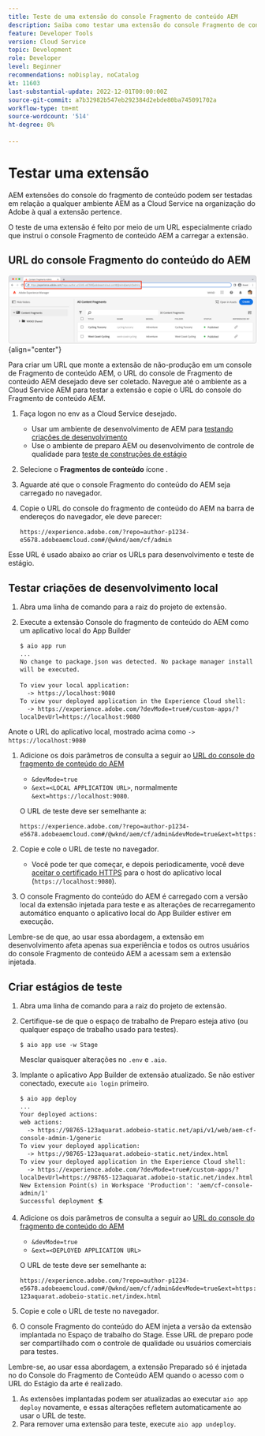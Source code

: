 ```yaml
---
title: Teste de uma extensão do console Fragmento de conteúdo AEM
description: Saiba como testar uma extensão do console Fragmento de conteúdo AEM antes de implantar na produção.
feature: Developer Tools
version: Cloud Service
topic: Development
role: Developer
level: Beginner
recommendations: noDisplay, noCatalog
kt: 11603
last-substantial-update: 2022-12-01T00:00:00Z
source-git-commit: a7b32982b547eb292384d2ebde80ba745091702a
workflow-type: tm+mt
source-wordcount: '514'
ht-degree: 0%

---
```



# Testar uma extensão

AEM extensões do console do fragmento de conteúdo podem ser testadas em relação a qualquer ambiente AEM as a Cloud Service na organização do Adobe à qual a extensão pertence.

O teste de uma extensão é feito por meio de um URL especialmente criado que instrui o console Fragmento de conteúdo AEM a carregar a extensão.

## URL do console Fragmento do conteúdo do AEM

![URL do console Fragmento do conteúdo do AEM](./assets/test/content-fragment-console-url.png){align="center"}

Para criar um URL que monte a extensão de não-produção em um console de Fragmento de conteúdo AEM, o URL do console de Fragmento de conteúdo AEM desejado deve ser coletado. Navegue até o ambiente as a Cloud Service AEM para testar a extensão e copie o URL do console do Fragmento de conteúdo AEM.

1. Faça logon no env as a Cloud Service desejado.

   + Usar um ambiente de desenvolvimento de AEM para [testando criações de desenvolvimento](#testing-development-builds)
   + Use o ambiente de preparo AEM ou desenvolvimento de controle de qualidade para [teste de construções de estágio](#testing-stage-builds)

1. Selecione o __Fragmentos de conteúdo__ ícone .
1. Aguarde até que o console Fragmento do conteúdo do AEM seja carregado no navegador.
1. Copie o URL do console do fragmento de conteúdo do AEM na barra de endereços do navegador, ele deve parecer:

   ```
   https://experience.adobe.com/?repo=author-p1234-e5678.adobeaemcloud.com#/@wknd/aem/cf/admin
   ```

Esse URL é usado abaixo ao criar os URLs para desenvolvimento e teste de estágio.

## Testar criações de desenvolvimento local

1. Abra uma linha de comando para a raiz do projeto de extensão.
1. Execute a extensão Console do fragmento de conteúdo do AEM como um aplicativo local do App Builder

   ```shell
   $ aio app run
   ...
   No change to package.json was detected. No package manager install will be executed.
   
   To view your local application:
     -> https://localhost:9080
   To view your deployed application in the Experience Cloud shell:
     -> https://experience.adobe.com/?devMode=true#/custom-apps/?localDevUrl=https://localhost:9080
   ```

Anote o URL do aplicativo local, mostrado acima como `-> https://localhost:9080`

1. Adicione os dois parâmetros de consulta a seguir ao [URL do console do fragmento de conteúdo do AEM](#aem-content-fragment-console-url)
   + `&devMode=true`
   + `&ext=<LOCAL APPLICATION URL>`, normalmente `&ext=https://localhost:9080`.

   O URL de teste deve ser semelhante a:

   ```
   https://experience.adobe.com/?repo=author-p1234-e5678.adobeaemcloud.com#/@wknd/aem/cf/admin&devMode=true&ext=https://localhost:9080
   ```

1. Copie e cole o URL de teste no navegador.

   + Você pode ter que começar, e depois periodicamente, você deve [aceitar o certificado HTTPS](https://developer.adobe.com/uix/docs/services/aem-cf-console-admin/extension-development/#accepting-the-certificate-first-time-users) para o host do aplicativo local (`https://localhost:9080`).

1. O console Fragmento do conteúdo do AEM é carregado com a versão local da extensão injetada para teste e as alterações de recarregamento automático enquanto o aplicativo local do App Builder estiver em execução.

Lembre-se de que, ao usar essa abordagem, a extensão em desenvolvimento afeta apenas sua experiência e todos os outros usuários do console Fragmento de conteúdo AEM a acessam sem a extensão injetada.

## Criar estágios de teste

1. Abra uma linha de comando para a raiz do projeto de extensão.
1. Certifique-se de que o espaço de trabalho de Preparo esteja ativo (ou qualquer espaço de trabalho usado para testes).

   ```shell
   $ aio app use -w Stage
   ```
   Mesclar quaisquer alterações no `.env` e `.aio`.
1. Implante o aplicativo App Builder de extensão atualizado. Se não estiver conectado, execute `aio login` primeiro.

   ```shell
   $ aio app deploy
   ...
   Your deployed actions:
   web actions:
     -> https://98765-123aquarat.adobeio-static.net/api/v1/web/aem-cf-console-admin-1/generic 
   To view your deployed application:
     -> https://98765-123aquarat.adobeio-static.net/index.html
   To view your deployed application in the Experience Cloud shell:
     -> https://experience.adobe.com/?devMode=true#/custom-apps/?localDevUrl=https://98765-123aquarat.adobeio-static.net/index.html
   New Extension Point(s) in Workspace 'Production': 'aem/cf-console-admin/1'
   Successful deployment 🏄
   ```

1. Adicione os dois parâmetros de consulta a seguir ao [URL do console do fragmento de conteúdo do AEM](#aem-content-fragment-console-url)
   + `&devMode=true`
   + `&ext=<DEPLOYED APPLICATION URL>`

   O URL de teste deve ser semelhante a:

   ```
   https://experience.adobe.com/?repo=author-p1234-e5678.adobeaemcloud.com#/@wknd/aem/cf/admin&devMode=true&ext=https://98765-123aquarat.adobeio-static.net/index.html
   ```

1. Copie e cole o URL de teste no navegador.
1. O console Fragmento do conteúdo do AEM injeta a versão da extensão implantada no Espaço de trabalho do Stage. Esse URL de preparo pode ser compartilhado com o controle de qualidade ou usuários comerciais para testes.

Lembre-se, ao usar essa abordagem, a extensão Preparado só é injetada no do Console do Fragmento de Conteúdo AEM quando o acesso com o URL do Estágio da arte é realizado.

1. As extensões implantadas podem ser atualizadas ao executar `aio app deploy` novamente, e essas alterações refletem automaticamente ao usar o URL de teste.
1. Para remover uma extensão para teste, execute `aio app undeploy`.



